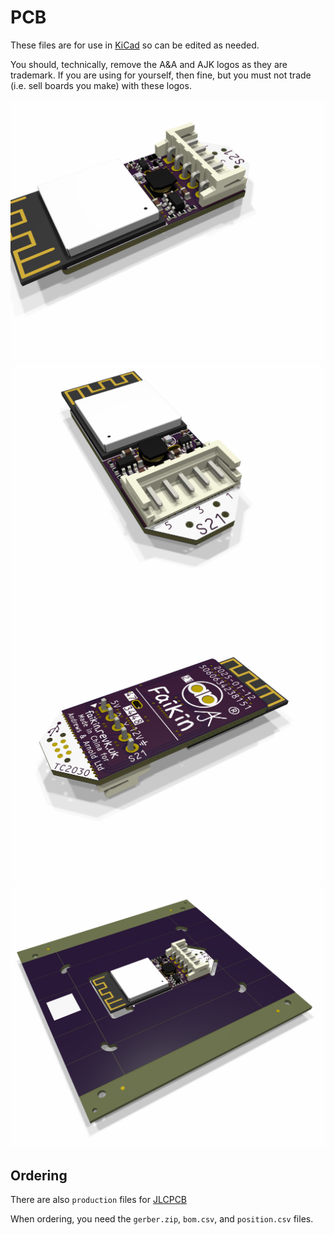 # PCB

These files are for use in [KiCad](https://www.kicad.org) so can be edited as needed.

You should, technically, remove the A&A and AJK logos as they are trademark. If you are using for yourself, then fine, but you must not trade (i.e. sell boards you make) with these logos.

![Top](Faikin.png)
![Top](Faikin-90.png)
![Bottom](Faikin-bottom.png)
![Panel](Faikin-panel.png)

## Ordering

There are also `production` files for [JLCPCB](https://jlcpcb.com)

When ordering, you need the `gerber.zip`, `bom.csv`, and `position.csv` files.

